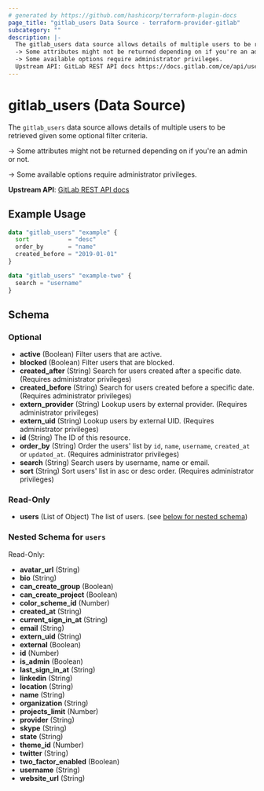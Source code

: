 ```yaml
---
# generated by https://github.com/hashicorp/terraform-plugin-docs
page_title: "gitlab_users Data Source - terraform-provider-gitlab"
subcategory: ""
description: |-
  The gitlab_users data source allows details of multiple users to be retrieved given some optional filter criteria.
  -> Some attributes might not be returned depending on if you're an admin or not.
  -> Some available options require administrator privileges.
  Upstream API: GitLab REST API docs https://docs.gitlab.com/ce/api/users.html#list-users
---
```


# gitlab_users (Data Source)

The `gitlab_users` data source allows details of multiple users to be retrieved given some optional filter criteria.

-> Some attributes might not be returned depending on if you're an admin or not.

-> Some available options require administrator privileges.

**Upstream API**: [GitLab REST API docs](https://docs.gitlab.com/ce/api/users.html#list-users)

## Example Usage

```terraform
data "gitlab_users" "example" {
  sort           = "desc"
  order_by       = "name"
  created_before = "2019-01-01"
}

data "gitlab_users" "example-two" {
  search = "username"
}
```

<!-- schema generated by tfplugindocs -->
## Schema

### Optional

- **active** (Boolean) Filter users that are active.
- **blocked** (Boolean) Filter users that are blocked.
- **created_after** (String) Search for users created after a specific date. (Requires administrator privileges)
- **created_before** (String) Search for users created before a specific date. (Requires administrator privileges)
- **extern_provider** (String) Lookup users by external provider. (Requires administrator privileges)
- **extern_uid** (String) Lookup users by external UID. (Requires administrator privileges)
- **id** (String) The ID of this resource.
- **order_by** (String) Order the users' list by `id`, `name`, `username`, `created_at` or `updated_at`. (Requires administrator privileges)
- **search** (String) Search users by username, name or email.
- **sort** (String) Sort users' list in asc or desc order. (Requires administrator privileges)

### Read-Only

- **users** (List of Object) The list of users. (see [below for nested schema](#nestedatt--users))

<a id="nestedatt--users"></a>
### Nested Schema for `users`

Read-Only:

- **avatar_url** (String)
- **bio** (String)
- **can_create_group** (Boolean)
- **can_create_project** (Boolean)
- **color_scheme_id** (Number)
- **created_at** (String)
- **current_sign_in_at** (String)
- **email** (String)
- **extern_uid** (String)
- **external** (Boolean)
- **id** (Number)
- **is_admin** (Boolean)
- **last_sign_in_at** (String)
- **linkedin** (String)
- **location** (String)
- **name** (String)
- **organization** (String)
- **projects_limit** (Number)
- **provider** (String)
- **skype** (String)
- **state** (String)
- **theme_id** (Number)
- **twitter** (String)
- **two_factor_enabled** (Boolean)
- **username** (String)
- **website_url** (String)


